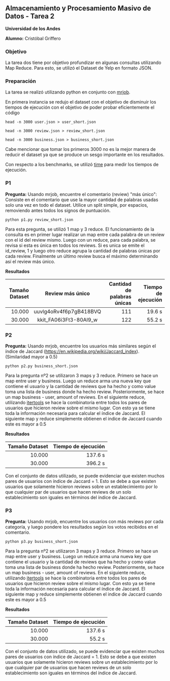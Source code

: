 ## Almacenamiento y Procesamiento Masivo de Datos - Tarea 2 
**Universidad de los Andes**

**Alumno:** Cristóbal Griffero

### Objetivo

La tarea dos tiene por objetivo profundizar en algunas consultas utilizando Map Reduce. Para esto, se utilizó el Dataset de
Yelp en formato JSON.

### Preparación

La tarea se realizó utilizando python en conjunto con [mrjob](https://github.com/Yelp/mrjob).

En primera instancia se redujo el dataset con el objetivo de disminuir los tiempos de ejecución con el objetivo de poder
probar eficientemente el código

```
head -n 3000 user.json > user_short.json
```
```
head -n 3000 review.json > review_short.json
```
```
head -n 3000 business.json > business_short.json
```

Cabe mencionar que tomar los primeros 3000 no es la mejor manera de reducir el dataset ya que se produce un sesgo importante
en los resultados.

Con respecto a los benchmarks, se utilizó [time](https://docs.python.org/2/library/time.html) para medir los tiempos de
ejecución.

### P1

**Pregunta:** Usando mrjob, encuentre el comentario (review) "más único": Consiste en el comentario que use la mayor cantidad
de palabras usadas solo una vez en todo el
dataset. Utilice un split simple, por espacios, removiendo antes todos los signos de puntuación.

```
python p1.py review_short.json
```

Para esta pregunta, se utilizó 1 map y 3 reduce. El funcionamiento de la consulta es en primer lugar realizar un map 
entre cada palabra de un review con el id del review mismo. Luego con un reduce, para cada palabra, se revisa si esta es única
en todos los reviews. Si es unica se emite el id_review, 1 y luego otro reduce agrupa la cantidad de palabras únicas por cada
review. Finalmente un último review busca el máximo determinando así el review más único.

**Resultados**

| Tamaño Dataset |    Review más único    | Cantidad de palabras únicas | Tiempo de ejecución |
| -------------: |:----------------------:| ---------------------------:|--------------------:|
|          10.000| uuvlg4oRv4f6p7gB418BVQ |                          111|               19.6 s|
|          30.000| kkit_FA06i3Ft3-80Al9_w |                          122|               55.2 s|


### P2

**Pregunta:** Usando mrjob, encuentre los usuarios más similares según el índice de Jaccard
(https://en.wikipedia.org/wiki/Jaccard_index). (Similaridad mayor a 0.5)


```
python p2.py business_short.json
```

Para la pregunta nº2 se utilizaron 3 maps y 3 reduce. Primero se hace un map entre user y business. Luego un reduce arma una nueva key que contiene el usuario y la cantidad de reviews que ha hecho y como value toma una lista de business donde ha hecho review. Posteriormente, se hace un map business - user, amount of reviews. En el siguiente reduce, utilizando [itertools](https://docs.python.org/2/library/itertools.html) se hace la combinatoria entre todos los pares de usuarios que hicieron review sobre el mismo lugar. Con esto ya se tiene toda la información necesaria para calcular el índice de Jaccard. El siguiente map y reduce simplemente obtienen el indice de Jaccard cuando este es mayor a 0.5

**Resultados**

| Tamaño Dataset | Tiempo de ejecución |
| -------------: |--------------------:|
| 10.000         |              137.6 s|
| 30.000         |              396.2 s|

Con el conjunto de datos utilizado, se puede evidenciar que existen muchos pares de usuarios con índice de Jaccard = 1. Esto se debe a que existen usuarios que solamente hicieron reviews sobre un establecimiento por lo que cualquier par de usuarios que hacen reviews de un solo establecimiento son iguales en términos del índice de Jaccard.

### P3

**Pregunta:** Usando mrjob, encuentre los usuarios con más reviews por cada categoría, y luego
pondere los resultados según los votos recibidos en el comentario.


```
python p3.py business_short.json
```

Para la pregunta nº2 se utilizaron 3 maps y 3 reduce. Primero se hace un map entre user y business. Luego un reduce arma una nueva key que contiene el usuario y la cantidad de reviews que ha hecho y como value toma una lista de business donde ha hecho review. Posteriormente, se hace un map business - user, amount of reviews. En el siguiente reduce, utilizando [itertools](https://docs.python.org/2/library/itertools.html) se hace la combinatoria entre todos los pares de usuarios que hicieron review sobre el mismo lugar. Con esto ya se tiene toda la información necesaria para calcular el índice de Jaccard. El siguiente map y reduce simplemente obtienen el indice de Jaccard cuando este es mayor a 0.5

**Resultados**

| Tamaño Dataset | Tiempo de ejecución |
| -------------: |--------------------:|
| 10.000         |              137.6 s|
| 30.000         |               55.2 s|

Con el conjunto de datos utilizado, se puede evidenciar que existen muchos pares de usuarios con índice de Jaccard = 1. Esto se debe a que existen usuarios que solamente hicieron reviews sobre un establecimiento por lo que cualquier par de usuarios que hacen reviews de un solo establecimiento son iguales en términos del índice de Jaccard.






